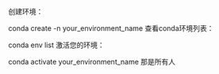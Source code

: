 创建环境：

conda create -n your_environment_name
查看conda环境列表：

conda env list
激活您的环境：

conda activate your_environment_name
那是所有人
